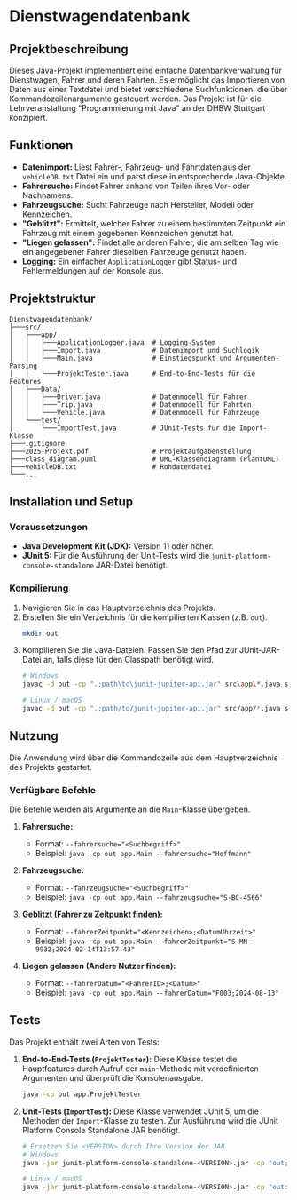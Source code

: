 # Dienstwagendatenbank

## Projektbeschreibung

Dieses Java-Projekt implementiert eine einfache Datenbankverwaltung für Dienstwagen, Fahrer und deren Fahrten. Es ermöglicht das Importieren von Daten aus einer Textdatei und bietet verschiedene Suchfunktionen, die über Kommandozeilenargumente gesteuert werden. Das Projekt ist für die Lehrveranstaltung "Programmierung mit Java" an der DHBW Stuttgart konzipiert.

## Funktionen

- **Datenimport:** Liest Fahrer-, Fahrzeug- und Fahrtdaten aus der `vehicleDB.txt` Datei ein und parst diese in entsprechende Java-Objekte.
- **Fahrersuche:** Findet Fahrer anhand von Teilen ihres Vor- oder Nachnamens.
- **Fahrzeugsuche:** Sucht Fahrzeuge nach Hersteller, Modell oder Kennzeichen.
- **"Geblitzt":** Ermittelt, welcher Fahrer zu einem bestimmten Zeitpunkt ein Fahrzeug mit einem gegebenen Kennzeichen genutzt hat.
- **"Liegen gelassen":** Findet alle anderen Fahrer, die am selben Tag wie ein angegebener Fahrer dieselben Fahrzeuge genutzt haben.
- **Logging:** Ein einfacher `ApplicationLogger` gibt Status- und Fehlermeldungen auf der Konsole aus.

## Projektstruktur

```
Dienstwagendatenbank/
├───src/
│   ├───app/
│   │   ├───ApplicationLogger.java  # Logging-System
│   │   ├───Import.java             # Datenimport und Suchlogik
│   │   ├───Main.java               # Einstiegspunkt und Argumenten-Parsing
│   │   └───ProjektTester.java      # End-to-End-Tests für die Features
│   ├───Data/
│   │   ├───Driver.java             # Datenmodell für Fahrer
│   │   ├───Trip.java               # Datenmodell für Fahrten
│   │   └───Vehicle.java            # Datenmodell für Fahrzeuge
│   └───test/
│       └───ImportTest.java         # JUnit-Tests für die Import-Klasse
├───.gitignore
├───2025-Projekt.pdf                # Projektaufgabenstellung
├───class_diagram.puml              # UML-Klassendiagramm (PlantUML)
├───vehicleDB.txt                   # Rohdatendatei
└───...
```

## Installation und Setup

### Voraussetzungen
- **Java Development Kit (JDK):** Version 11 oder höher.
- **JUnit 5:** Für die Ausführung der Unit-Tests wird die `junit-platform-console-standalone` JAR-Datei benötigt.

### Kompilierung
1.  Navigieren Sie in das Hauptverzeichnis des Projekts.
2.  Erstellen Sie ein Verzeichnis für die kompilierten Klassen (z.B. `out`).
    ```bash
    mkdir out
    ```
3.  Kompilieren Sie die Java-Dateien. Passen Sie den Pfad zur JUnit-JAR-Datei an, falls diese für den Classpath benötigt wird.
    ```bash
    # Windows
    javac -d out -cp ".;path\to\junit-jupiter-api.jar" src\app\*.java src\Data\*.java src\test\*.java

    # Linux / macOS
    javac -d out -cp ".:path/to/junit-jupiter-api.jar" src/app/*.java src/Data/*.java src/test/*.java
    ```

## Nutzung

Die Anwendung wird über die Kommandozeile aus dem Hauptverzeichnis des Projekts gestartet.

### Verfügbare Befehle

Die Befehle werden als Argumente an die `Main`-Klasse übergeben.

1.  **Fahrersuche:**
    *   Format: `--fahrersuche="<Suchbegriff>"`
    *   Beispiel: `java -cp out app.Main --fahrersuche="Hoffmann"`

2.  **Fahrzeugsuche:**
    *   Format: `--fahrzeugsuche="<Suchbegriff>"`
    *   Beispiel: `java -cp out app.Main --fahrzeugsuche="S-BC-4566"`

3.  **Geblitzt (Fahrer zu Zeitpunkt finden):**
    *   Format: `--fahrerZeitpunkt="<Kennzeichen>;<DatumUhrzeit>"`
    *   Beispiel: `java -cp out app.Main --fahrerZeitpunkt="S-MN-9932;2024-02-14T13:57:43"`

4.  **Liegen gelassen (Andere Nutzer finden):**
    *   Format: `--fahrerDatum="<FahrerID>;<Datum>"`
    *   Beispiel: `java -cp out app.Main --fahrerDatum="F003;2024-08-13"`

## Tests

Das Projekt enthält zwei Arten von Tests:

1.  **End-to-End-Tests (`ProjektTester`):**
    Diese Klasse testet die Hauptfeatures durch Aufruf der `main`-Methode mit vordefinierten Argumenten und überprüft die Konsolenausgabe.
    ```bash
    java -cp out app.ProjektTester
    ```

2.  **Unit-Tests (`ImportTest`):**
    Diese Klasse verwendet JUnit 5, um die Methoden der `Import`-Klasse zu testen. Zur Ausführung wird die JUnit Platform Console Standalone JAR benötigt.
    ```bash
    # Ersetzen Sie <VERSION> durch Ihre Version der JAR
    # Windows
    java -jar junit-platform-console-standalone-<VERSION>.jar -cp "out;." --scan-classpath

    # Linux / macOS
    java -jar junit-platform-console-standalone-<VERSION>.jar -cp "out:." --scan-classpath
    ```

```
